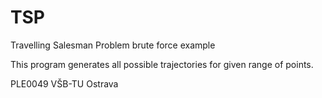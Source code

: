 # TSP
Travelling Salesman Problem brute force example

This program generates all possible trajectories for given range of points.

PLE0049
VŠB-TU Ostrava
